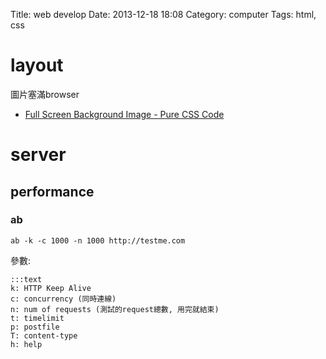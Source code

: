 Title: web develop
Date: 2013-12-18 18:08
Category: computer
Tags: html, css


# layout

圖片塞滿browser

* [Full Screen Background Image - Pure CSS Code](http://paulmason.name/item/full-screen-background-image-pure-css-code)

# server

## performance

### ab


    ab -k -c 1000 -n 1000 http://testme.com

參數:

    :::text
    k: HTTP Keep Alive
    c: concurrency (同時連線)
    n: num of requests (測試的request總數, 用完就結束)
    t: timelimit
    p: postfile
    T: content-type
    h: help
    
